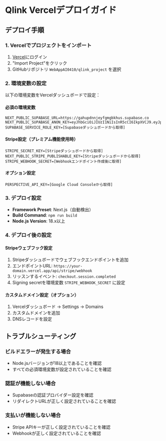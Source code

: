 # Qlink Vercelデプロイガイド

## デプロイ手順

### 1. Vercelでプロジェクトをインポート
1. [Vercel](https://vercel.com/)にログイン
2. "Import Project"をクリック
3. GitHubリポジトリ `WebAppAI0410/qlink_project` を選択

### 2. 環境変数の設定

以下の環境変数をVercelダッシュボードで設定：

#### 必須の環境変数
```
NEXT_PUBLIC_SUPABASE_URL=https://gahupdnnjeyfgmgbkhus.supabase.co
NEXT_PUBLIC_SUPABASE_ANON_KEY=eyJhbGciOiJIUzI1NiIsInR5cCI6IkpXVCJ9.eyJpc3MiOiJzdXBhYmFzZSIsInJlZiI6ImdhaHVwZG5uamV5ZmdtZ2JraHVzIiwicm9sZSI6ImFub24iLCJpYXQiOjE3NDg4ODYxMTQsImV4cCI6MjA2NDQ2MjExNH0.G54oGKfD_Y1WVcOMDDq6fon2TcnSNFzqRhtJRGfyecY
SUPABASE_SERVICE_ROLE_KEY=[Supabaseダッシュボードから取得]
```

#### Stripe設定（プレミアム機能使用時）
```
STRIPE_SECRET_KEY=[Stripeダッシュボードから取得]
NEXT_PUBLIC_STRIPE_PUBLISHABLE_KEY=[Stripeダッシュボードから取得]
STRIPE_WEBHOOK_SECRET=[Webhookエンドポイント作成後に取得]
```

#### オプション設定
```
PERSPECTIVE_API_KEY=[Google Cloud Consoleから取得]
```

### 3. デプロイ設定
- **Framework Preset**: Next.js（自動検出）
- **Build Command**: `npm run build`
- **Node.js Version**: 18.x以上

### 4. デプロイ後の設定

#### Stripeウェブフック設定
1. Stripeダッシュボードでウェブフックエンドポイントを追加
2. エンドポイントURL: `https://your-domain.vercel.app/api/stripe/webhook`
3. リッスンするイベント: `checkout.session.completed`
4. Signing secretを環境変数 `STRIPE_WEBHOOK_SECRET` に設定

#### カスタムドメイン設定（オプション）
1. Vercelダッシュボード → Settings → Domains
2. カスタムドメインを追加
3. DNSレコードを設定

## トラブルシューティング

### ビルドエラーが発生する場合
- Node.jsバージョンが18以上であることを確認
- すべての必須環境変数が設定されていることを確認

### 認証が機能しない場合
- Supabaseの認証プロバイダー設定を確認
- リダイレクトURLが正しく設定されていることを確認

### 支払いが機能しない場合
- Stripe APIキーが正しく設定されていることを確認
- Webhookが正しく設定されていることを確認